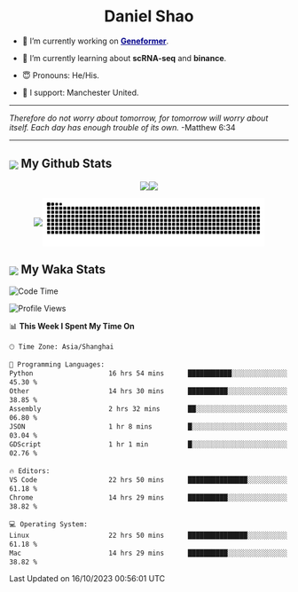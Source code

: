 

<h1 align="center">Daniel Shao</h1>

- 🐒 I’m currently working on <strong><a href="https://huggingface.co/ctheodoris/Geneformer" style="color: darkblue">Geneformer</a></strong>.

- 🥹 I’m currently learning about **scRNA-seq** and **binance**.

- 😇 Pronouns: He/His.

- 🦧 I support: Manchester United.

---

<i> Therefore do not worry about tomorrow, for tomorrow will worry about itself. Each day has enough trouble of its own. </i> -Matthew 6:34

---

<h2><img src="https://emojis.slackmojis.com/emojis/images/1579216111/7550/pikachu_wave.gif?1579216111" align="center" width="28" /> My Github Stats</h2>

<p align="center"><img align="center" src = "https://github-readme-stats.vercel.app/api?username=super-dainiu&show_icons=true&count_private=true&theme=tokyonight&hide=issues&line_height=30" width="400px"><img align="center" src = "https://github-readme-streak-stats.herokuapp.com/?user=super-dainiu&theme=tokyonight" width="400px"></p>

<p align="center"><img align="center" width="400px" src="https://github-readme-stats.vercel.app/api/top-langs/?username=super-dainiu&layout=compact&theme=tokyonight&hide=html,tex,jupyter%20notebook"><img align="center" width="400px" src="https://github.com/super-dainiu/super-dainiu/blob/output/github-contribution-grid-snake.svg"></p>

<h2><img src="https://emojis.slackmojis.com/emojis/images/1579216111/7550/pikachu_wave.gif?1579216111" align="center" width="28" /> My Waka Stats</h2>

<!--START_SECTION:waka-->
![Code Time](http://img.shields.io/badge/Code%20Time-710%20hrs%2036%20mins-blue)

![Profile Views](http://img.shields.io/badge/Profile%20Views-0-blue)

📊 **This Week I Spent My Time On** 

```text
🕑︎ Time Zone: Asia/Shanghai

💬 Programming Languages: 
Python                   16 hrs 54 mins      ███████████░░░░░░░░░░░░░░   45.30 % 
Other                    14 hrs 30 mins      ██████████░░░░░░░░░░░░░░░   38.85 % 
Assembly                 2 hrs 32 mins       ██░░░░░░░░░░░░░░░░░░░░░░░   06.80 % 
JSON                     1 hr 8 mins         █░░░░░░░░░░░░░░░░░░░░░░░░   03.04 % 
GDScript                 1 hr 1 min          █░░░░░░░░░░░░░░░░░░░░░░░░   02.76 % 

🔥 Editors: 
VS Code                  22 hrs 50 mins      ███████████████░░░░░░░░░░   61.18 % 
Chrome                   14 hrs 29 mins      ██████████░░░░░░░░░░░░░░░   38.82 % 

💻 Operating System: 
Linux                    22 hrs 50 mins      ███████████████░░░░░░░░░░   61.18 % 
Mac                      14 hrs 29 mins      ██████████░░░░░░░░░░░░░░░   38.82 % 
```


 Last Updated on 16/10/2023 00:56:01 UTC
<!--END_SECTION:waka-->
